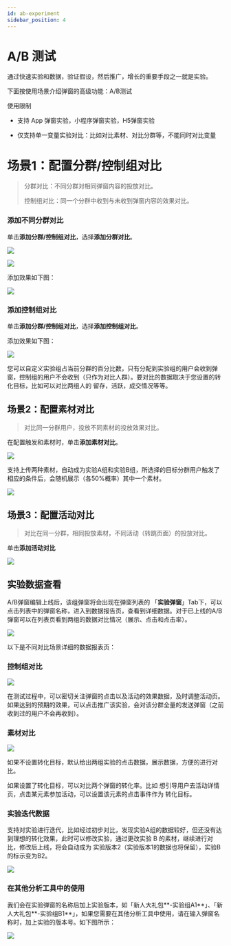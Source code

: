 ```yaml
---
id: ab-experiment
sidebar_position: 4
---
```


# A/B 测试

通过快速实验和数据，验证假设，然后推广，增长的重要手段之一就是实验。

下面按使用场景介绍弹窗的高级功能：A/B测试

使用限制

* 支持 App 弹窗实验，小程序弹窗实验，H5弹窗实验
    
* 仅支持单一变量实验对比：比如对比素材、对比分群等，不能同时对比变量
    

# 场景1：配置分群/控制组对比[](#chang-jing-1-pei-zhi-fen-qun-kong-zhi-zu-dui-bi)

> 分群对比：不同分群对相同弹窗内容的投放对比。
> 
> 控制组对比：同一个分群中收到与未收到弹窗内容的效果对比。


### 添加不同分群对比[](#tian-jia-bu-tong-fen-qun-dui-bi)

单击**添加分群/控制组对比**，选择**添加分群对比**。

![](https://gblobscdn.gitbook.com/assets%2F-Lpwgem-x8KzhBglybzw%2F-Ly3BZ5aYrTd2zCV4C-l%2F-Ly3Exk-RXdlbpmuJPKK%2F%E5%88%86%E7%BE%A4%E5%AF%B9%E6%AF%94%E6%8C%89%E9%92%AE.png?alt=media&token=2e75b92b-b1a8-4b2c-a37a-b1090b65a265)

![](https://gblobscdn.gitbook.com/assets%2F-Lpwgem-x8KzhBglybzw%2F-Ly3BZ5aYrTd2zCV4C-l%2F-Ly3F24s7QHZxgI4Z-f1%2F%E5%88%86%E7%BE%A4%E5%AF%B9%E6%AF%94list.png?alt=media&token=ff4767f8-2490-47d5-b548-a8085f298d94)

添加效果如下图：

![](https://gblobscdn.gitbook.com/assets%2F-Lpwgem-x8KzhBglybzw%2F-Ly3BZ5aYrTd2zCV4C-l%2F-Ly3FYjRGhBnm6sDQi3C%2F%E5%88%86%E7%BE%A4ab.png?alt=media&token=3c250ebb-2cf6-4017-91b3-a984daf3c61d)


### 添加控制组对比[](#tian-jia-kong-zhi-zu-dui-bi)

单击**添加分群/控制组对比**，选择**添加控制组对比**。

添加效果如下图：

![](https://gblobscdn.gitbook.com/assets%2F-Lpwgem-x8KzhBglybzw%2F-Ly2hXtTGw6zsdRYPJiv%2F-Ly2wzzSOLhODXQSMRRf%2F%E6%8E%A7%E5%88%B6%E7%BB%84ab.png?alt=media&token=fd601fb3-381c-4e85-a12b-e42f15761f8e)

您可以自定义实验组占当前分群的百分比数，只有分配到实验组的用户会收到弹窗，控制组的用户不会收到（只作为对比人群）。要对比的数据取决于您设置的转化目标，比如可以对比两组人的 留存，活跃，成交情况等等。


## 场景2：配置素材对比[](#chang-jing-2-pei-zhi-su-cai-dui-bi)

> 对比同一分群用户，投放不同素材的投放效果对比。

在配置触发和素材时，单击**添加素材对比**。

![](https://gblobscdn.gitbook.com/assets%2F-Lpwgem-x8KzhBglybzw%2F-Ly2hXtTGw6zsdRYPJiv%2F-Ly2x82vtsdgDUN8HhyO%2F%E6%B7%BB%E5%8A%A0%E7%B4%A0%E6%9D%90%E5%AF%B9%E6%AF%94.png?alt=media&token=0a3a2b09-46c2-464a-b7ef-0727ff1405e4)

支持上传两种素材，自动成为实验A组和实验B组，所选择的目标分群用户触发了相应的条件后，会随机展示（各50%概率）其中一个素材。

![](https://gblobscdn.gitbook.com/assets%2F-Lpwgem-x8KzhBglybzw%2F-Ly2hXtTGw6zsdRYPJiv%2F-Ly2xENfP8OoLj6rRY2o%2F%E7%B4%A0%E6%9D%90ab.png?alt=media&token=6f5cc106-f146-45be-b848-ebe98ca1230b)


## 场景3：配置活动对比[](#chang-jing-3-pei-zhi-huo-dong-dui-bi)

> 对比在同一分群，相同投放素材，不同活动（转跳页面）的投放对比。

单击**添加活动对比**

![](https://gblobscdn.gitbook.com/assets%2F-Lpwgem-x8KzhBglybzw%2F-Ly2hXtTGw6zsdRYPJiv%2F-Ly3--p8vzQBS0e_BDzl%2F%E6%B7%BB%E5%8A%A0%E6%B4%BB%E5%8A%A8%E5%AF%B9%E6%AF%94.png?alt=media&token=3a675a67-c161-4054-97a8-29e1dd609f8f)


## 实验数据查看[](#shi-yan-shu-ju-cha-kan)

A/B弹窗编辑上线后，该组弹窗将会出现在弹窗列表的 「**实验弹窗**」Tab下，可以点击列表中的弹窗名称，进入到数据报告页，查看到详细数据。对于已上线的A/B弹窗可以在列表页看到两组的数据对比情况（展示、点击和点击率）。

![](https://gblobscdn.gitbook.com/assets%2F-Lpwgem-x8KzhBglybzw%2F-Ly2hXtTGw6zsdRYPJiv%2F-Ly30CXTrqNLY5ec-j-G%2F%E5%AE%9E%E9%AA%8C%E5%88%97%E8%A1%A8.png?alt=media&token=4ada9c37-acf4-43b9-86e2-33b5e95e0be5)

以下是不同对比场景详细的数据报表页：


### 控制组对比[](#kong-zhi-zu-dui-bi)

![](https://gblobscdn.gitbook.com/assets%2F-Lpwgem-x8KzhBglybzw%2F-Ly2hXtTGw6zsdRYPJiv%2F-Ly3Ar9QmLu0WgkxkqBJ%2F%E6%8E%A7%E5%88%B6%E7%BB%84%E6%95%B0%E6%8D%AE.png?alt=media&token=7d5d86bd-07fd-472e-a649-9a2c2ac54032)

在测试过程中，可以密切关注弹窗的点击以及活动的效果数据，及时调整活动页。如果达到的预期的效果，可以点击推广该实验，会对该分群全量的发送弹窗（之前收到过的用户不会再收到）。


### 素材对比[](#su-cai-dui-bi)

![](https://gblobscdn.gitbook.com/assets%2F-Lpwgem-x8KzhBglybzw%2F-Ly2hXtTGw6zsdRYPJiv%2F-Ly3Ax42J_8NN7iZAIqh%2F%E7%B4%A0%E6%9D%90%E5%AF%B9%E6%AF%94%E6%95%B0%E6%8D%AE.png?alt=media&token=8211db5e-acab-44cd-b51c-2a1180dfc1d3)

如果不设置转化目标，默认给出两组实验的点击数据，展示数据，方便的进行对比。

如果设置了转化目标，可以对比两个弹窗的转化率。比如 想引导用户去活动详情页，点击某元素参加活动，可以设置该元素的点击事件作为 转化目标。


### 实验迭代数据[](#shi-yan-die-dai-shu-ju)

支持对实验进行迭代，比如经过初步对比，发现实验A组的数据较好，但还没有达到理想的转化效果，此时可以修改实验，通过更改实验 B 的素材，继续进行对比，修改后上线，将会自动成为 实验版本2（实验版本1的数据也将保留），实验B的标示变为B2。

![](https://gblobscdn.gitbook.com/assets%2F-Lpwgem-x8KzhBglybzw%2F-Ly2hXtTGw6zsdRYPJiv%2F-Ly3BS-DarKmrOfGXSAz%2F%E8%BF%AD%E4%BB%A3%E6%95%B0%E6%8D%AE.png?alt=media&token=5c7b593f-ba41-4ec3-b4d7-4ae65276ffe5)


### 在其他分析工具中的使用[](#zai-qi-ta-fen-xi-gong-ju-zhong-de-shi-yong)

我们会在实验弹窗的名称后加上实验版本，如「新人大礼包**-实验组A1**」、「新人大礼包**-实验组B1**」，如果您需要在其他分析工具中使用，请在输入弹窗名称时，加上实验的版本号。如下图所示：

![](https://gblobscdn.gitbook.com/assets%2F-Lpwgem-x8KzhBglybzw%2F-Ly3GjgSisrHvDPoQcX2%2F-Ly3LOKuOB3ZVZkcdRxQ%2Fab%E6%BC%8F%E6%96%97%E5%BA%94%E7%94%A8.png?alt=media&token=2433dcfd-a9f6-46f4-ab53-232d4aaf0ffd)
